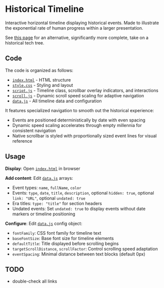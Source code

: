 # Historical Timeline

Interactive horizontal timeline displaying historical events.
Made to illustrate the exponential rate of human progress within a larger presentation.

See [this page](https://www.historicaltechtree.com/) for an alternative, significantly more complete, take on a historical tech tree.

## Code

 The code is organized as follows:
 - [`index.html`](index.html) - HTML structure
 - [`style.css`](style.css) - Styling and layout
 - [`script.js`](script.js) - Timeline class, scrollbar overlay indicators, and interactions
 - [`scroll.js`](scroll.js) - Dynamic scroll speed scaling for adaptive navigation
 - [`data.js`](data.js) - All timeline data and configuration

 It features specialized navigation to smooth out the historical experience:
 - Events are positioned deterministically by date with even spacing
 - Dynamic speed scaling accelerates through empty millennia for consistent navigation
 - Native scrollbar is styled with proportionally sized event lines for visual reference

## Usage

**Display**: Open [`index.html`](index.html) in browser

**Add content**: Edit [`data.js`](data.js) arrays:
- Event types: `name`, `fullName`, `color`
- Events: `type`, `date`, `title`, `description`, optional `hidden: true`, optional `link: "URL"`, optional `undated: true`
- Era titles: `type: "title"` for section headers
- Undated events: Set `undated: true` to display events without date markers or timeline positioning

**Configure**: Edit [`data.js`](data.js) config object:
- `fontFamily`: CSS font family for timeline text
- `baseFontSize`: Base font size for timeline elements
- `defaultTitle`: Title displayed before scrolling begins
- `targetScrollDistance`, `scrollFactor`: Control scrolling speed adaptation
- `eventSpacing`: Minimal distance between text blocks (default 0px)

## TODO

* double-check all links